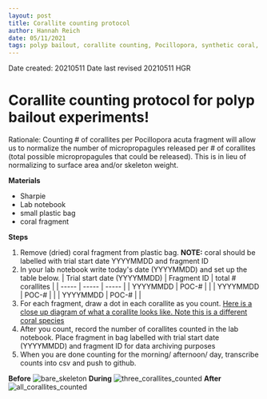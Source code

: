 ```yaml
---
layout: post
title: Corallite counting protocol
author: Hannah Reich
date: 05/11/2021
tags: polyp bailout, corallite counting, Pocillopora, synthetic coral, Putnam lab, NSF HDR
---
```


Date created: 20210511
Date last revised 20210511 HGR

# Corallite counting protocol for polyp bailout experiments!
Rationale: Counting # of corallites per Pocillopora acuta fragment will allow us to normalize the number of micropropagules released per # of corallites (total possible micropropagules that could be released). This is in lieu of normalizing to surface area and/or skeleton weight.

**Materials**
- Sharpie
- Lab notebook
- small plastic bag
- coral fragment

**Steps**
1. Remove (dried) coral fragment from plastic bag. **NOTE:** coral should be labelled with trial start date YYYYMMDD and fragment ID
2. In your lab notebook write today's date (YYYYMMDD) and set up the table below.
| Trial start date (YYYYMMDD) | Fragment ID | total # corallites |
| ----- | ----- | ----- |
| YYYYMMDD | POC-# |  |
| YYYYMMDD | POC-# |  |
| YYYYMMDD | POC-# |  |
3. For each fragment, draw a dot in each corallite as you count. [Here is a close up diagram of what a corallite looks like. Note this is a different coral species](https://www.researchgate.net/figure/Diagram-showing-the-difference-of-corallite-calice-and-corallum_fig2_277666584)
4. After you count, record the number of corallites counted in the lab notebook. Place fragment in bag labelled with trial start date (YYYYMMDD) and fragment ID for data archiving purposes
5. When you are done counting for the morning/ afternoon/ day, transcribe counts into csv and push to github.  

**Before**
![bare_skeleton](photo)
**During**
![three_corallites_counted](photo)
**After**
![all_corallites_counted](photo)

